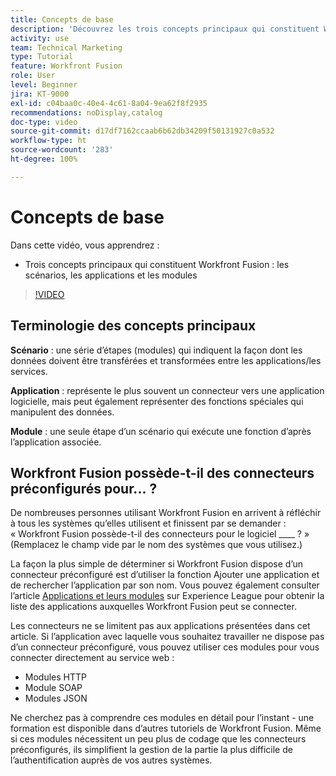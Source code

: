 ```yaml
---
title: Concepts de base
description: 'Découvrez les trois concepts principaux qui constituent Workfront Fusion : les scénarios, les applications et les modules dans  [!DNL Adobe Workfront Fusion].'
activity: use
team: Technical Marketing
type: Tutorial
feature: Workfront Fusion
role: User
level: Beginner
jira: KT-9000
exl-id: c04baa0c-40e4-4c61-8a04-9ea62f8f2935
recommendations: noDisplay,catalog
doc-type: video
source-git-commit: d17df7162ccaab6b62db34209f50131927c0a532
workflow-type: ht
source-wordcount: '283'
ht-degree: 100%

---
```


# Concepts de base

Dans cette vidéo, vous apprendrez :

* Trois concepts principaux qui constituent Workfront Fusion : les scénarios, les applications et les modules

>[!VIDEO](https://video.tv.adobe.com/v/3415961/?quality=12&learn=on&enablevpops&captions=fre_fr)

## Terminologie des concepts principaux

**Scénario** : une série d’étapes (modules) qui indiquent la façon dont les données doivent être transférées et transformées entre les applications/les services.

**Application** : représente le plus souvent un connecteur vers une application logicielle, mais peut également représenter des fonctions spéciales qui manipulent des données.

**Module** : une seule étape d’un scénario qui exécute une fonction d’après l’application associée.

## Workfront Fusion possède-t-il des connecteurs préconfigurés pour... ?

De nombreuses personnes utilisant Workfront Fusion en arrivent à réfléchir à tous les systèmes qu’elles utilisent et finissent par se demander : « Workfront Fusion possède-t-il des connecteurs pour le logiciel ____ ? » (Remplacez le champ vide par le nom des systèmes que vous utilisez.)

La façon la plus simple de déterminer si Workfront Fusion dispose d’un connecteur préconfiguré est d’utiliser la fonction Ajouter une application et de rechercher l’application par son nom. Vous pouvez également consulter l’article [Applications et leurs modules](https://experienceleague.adobe.com/docs/workfront/using/adobe-workfront-fusion/fusion-apps-and-modules/apps-and-their-modules.html?lang=fr) sur Experience League pour obtenir la liste des applications auxquelles Workfront Fusion peut se connecter.

Les connecteurs ne se limitent pas aux applications présentées dans cet article. Si l’application avec laquelle vous souhaitez travailler ne dispose pas d’un connecteur préconfiguré, vous pouvez utiliser ces modules pour vous connecter directement au service web :

* Modules HTTP
* Module SOAP
* Modules JSON

Ne cherchez pas à comprendre ces modules en détail pour l’instant - une formation est disponible dans d’autres tutoriels de Workfront Fusion. Même si ces modules nécessitent un peu plus de codage que les connecteurs préconfigurés, ils simplifient la gestion de la partie la plus difficile de l’authentification auprès de vos autres systèmes.
